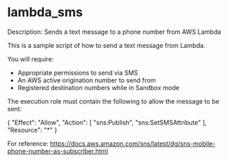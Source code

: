 # lambda_sms
Description: Sends a text message to a phone number from AWS Lambda

This is a sample script of how to send a text message from Lambda.

You will require: 
- Appropriate permissions to send via SMS
- An AWS active origination number to send from
- Registered destination numbers while in Sandbox mode

The execution role must contain the following to allow the message to be sent:

{
  "Effect": "Allow",
  "Action": [
    "sns:Publish",
    "sns:SetSMSAttribute"
  ],
  "Resource": "*"
}

For reference:
https://docs.aws.amazon.com/sns/latest/dg/sns-mobile-phone-number-as-subscriber.html
